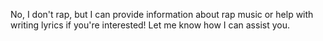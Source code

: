 No, I don't rap, but I can provide information about rap music or help with writing lyrics if you're interested! Let me know how I can assist you.